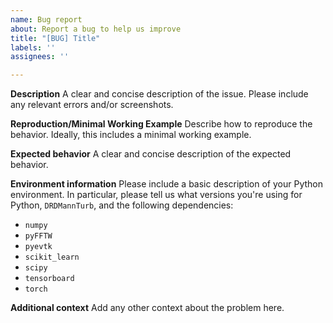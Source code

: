 ```yaml
---
name: Bug report
about: Report a bug to help us improve
title: "[BUG] Title"
labels: ''
assignees: ''

---
```


**Description**
A clear and concise description of the issue. Please include any relevant errors and/or screenshots.

**Reproduction/Minimal Working Example**
Describe how to reproduce the behavior. Ideally, this includes a minimal working example.

**Expected behavior**
A clear and concise description of the expected behavior.

**Environment information**
Please include a basic description of your Python environment. In particular, please tell us
what versions you're using for Python, `DRDMannTurb`, and the following dependencies:
- `numpy`
- `pyFFTW`
- `pyevtk`
- `scikit_learn`
- `scipy`
- `tensorboard`
- `torch`

**Additional context**
Add any other context about the problem here.
